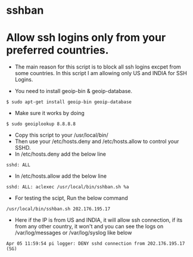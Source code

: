 # sshban
# Allow ssh logins only from your preferred countries. 

* The main reason for this script is to block all ssh logins excpet from some countries. In this script I am allowing only US and INDIA for SSH Logins.

* You need to install geoip-bin & geoip-database.


```
$ sudo apt-get install geoip-bin geoip-database

```
* Make sure it works by doing
```
$ sudo geoiplookup 8.8.8.8

```
* Copy this script to your  /usr/local/bin/
* Then use your /etc/hosts.deny and /etc/hosts.allow to control your SSHD.
* In /etc/hosts.deny add the below line
```
sshd: ALL

```
* In /etc/hosts.allow add the below line
```
sshd: ALL: aclexec /usr/local/bin/sshban.sh %a

```
* For testing the scipt, Run the below command
```
/usr/local/bin/sshban.sh 202.176.195.17

```
* Here if the IP is from US and INDIA, it will allow ssh connection, if its from any other country, it won't and
you can see the logs on /var/log/messages or /var/log/syslog like below

```
Apr 05 11:59:54 pi logger: DENY sshd connection from 202.176.195.17 (SG)

``` 
	

